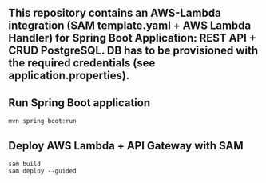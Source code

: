 ## This repository contains an AWS-Lambda integration (SAM template.yaml + AWS Lambda Handler) for Spring Boot Application: REST API + CRUD PostgreSQL. DB has to be provisioned with the required credentials (see application.properties).


## Run Spring Boot application
```
mvn spring-boot:run
```
## Deploy AWS Lambda + API Gateway with SAM 
```
sam build 
sam deploy --guided 
```
